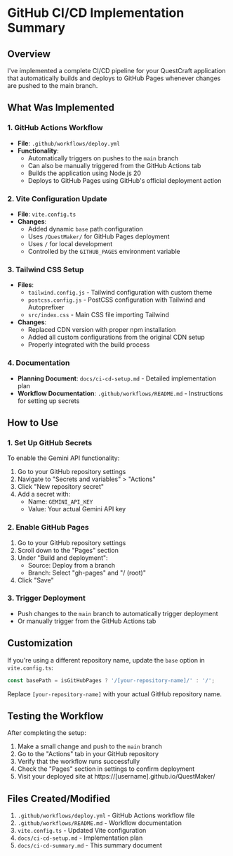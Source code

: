 # GitHub CI/CD Implementation Summary

## Overview
I've implemented a complete CI/CD pipeline for your QuestCraft application that automatically builds and deploys to GitHub Pages whenever changes are pushed to the main branch.

## What Was Implemented

### 1. GitHub Actions Workflow
- **File**: `.github/workflows/deploy.yml`
- **Functionality**:
  - Automatically triggers on pushes to the `main` branch
  - Can also be manually triggered from the GitHub Actions tab
  - Builds the application using Node.js 20
  - Deploys to GitHub Pages using GitHub's official deployment action

### 2. Vite Configuration Update
- **File**: `vite.config.ts`
- **Changes**:
  - Added dynamic `base` path configuration
  - Uses `/QuestMaker/` for GitHub Pages deployment
  - Uses `/` for local development
  - Controlled by the `GITHUB_PAGES` environment variable

### 3. Tailwind CSS Setup
- **Files**:
  - `tailwind.config.js` - Tailwind configuration with custom theme
  - `postcss.config.js` - PostCSS configuration with Tailwind and Autoprefixer
  - `src/index.css` - Main CSS file importing Tailwind
- **Changes**:
  - Replaced CDN version with proper npm installation
  - Added all custom configurations from the original CDN setup
  - Properly integrated with the build process

### 4. Documentation
- **Planning Document**: `docs/ci-cd-setup.md` - Detailed implementation plan
- **Workflow Documentation**: `.github/workflows/README.md` - Instructions for setting up secrets

## How to Use

### 1. Set Up GitHub Secrets
To enable the Gemini API functionality:

1. Go to your GitHub repository settings
2. Navigate to "Secrets and variables" > "Actions"
3. Click "New repository secret"
4. Add a secret with:
   - Name: `GEMINI_API_KEY`
   - Value: Your actual Gemini API key

### 2. Enable GitHub Pages
1. Go to your GitHub repository settings
2. Scroll down to the "Pages" section
3. Under "Build and deployment":
   - Source: Deploy from a branch
   - Branch: Select "gh-pages" and "/ (root)"
4. Click "Save"

### 3. Trigger Deployment
- Push changes to the `main` branch to automatically trigger deployment
- Or manually trigger from the GitHub Actions tab

## Customization

If you're using a different repository name, update the `base` option in `vite.config.ts`:

```javascript
const basePath = isGitHubPages ? '/[your-repository-name]/' : '/';
```

Replace `[your-repository-name]` with your actual GitHub repository name.

## Testing the Workflow

After completing the setup:
1. Make a small change and push to the `main` branch
2. Go to the "Actions" tab in your GitHub repository
3. Verify that the workflow runs successfully
4. Check the "Pages" section in settings to confirm deployment
5. Visit your deployed site at https://[username].github.io/QuestMaker/

## Files Created/Modified

1. `.github/workflows/deploy.yml` - GitHub Actions workflow file
2. `.github/workflows/README.md` - Workflow documentation
3. `vite.config.ts` - Updated Vite configuration
4. `docs/ci-cd-setup.md` - Implementation plan
5. `docs/ci-cd-summary.md` - This summary document